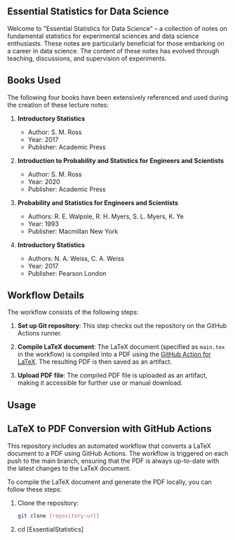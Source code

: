

## Essential Statistics for Data Science

Welcome to "Essential Statistics for Data Science" – a collection of notes on fundamental statistics for experimental sciences and data science enthusiasts. These notes are particularly beneficial for those embarking on a career in data science. The content of these notes has evolved through teaching, discussions, and supervision of experiments.

## Books Used

The following four books have been extensively referenced and used during the creation of these lecture notes:

1. **Introductory Statistics**
   - Author: S. M. Ross
   - Year: 2017
   - Publisher: Academic Press

2. **Introduction to Probability and Statistics for Engineers and Scientists**
   - Author: S. M. Ross
   - Year: 2020
   - Publisher: Academic Press

3. **Probability and Statistics for Engineers and Scientists**
   - Authors: R. E. Walpole, R. H. Myers, S. L. Myers, K. Ye
   - Year: 1993
   - Publisher: Macmillan New York

4. **Introductory Statistics**
   - Authors: N. A. Weiss, C. A. Weiss
   - Year: 2017
   - Publisher: Pearson London

## Workflow Details

The workflow consists of the following steps:

1. **Set up Git repository**: This step checks out the repository on the GitHub Actions runner.

2. **Compile LaTeX document**: The LaTeX document (specified as `main.tex` in the workflow) is compiled into a PDF using the [GitHub Action for LaTeX](https://github.com/xu-cheng/latex-action). The resulting PDF is then saved as an artifact.

3. **Upload PDF file**: The compiled PDF file is uploaded as an artifact, making it accessible for further use or manual download.

## Usage
## LaTeX to PDF Conversion with GitHub Actions

This repository includes an automated workflow that converts a LaTeX document to a PDF using GitHub Actions. The workflow is triggered on each push to the main branch, ensuring that the PDF is always up-to-date with the latest changes to the LaTeX document.

To compile the LaTeX document and generate the PDF locally, you can follow these steps:

1. Clone the repository:

   ```bash
   git clone [repository-url]
2. cd [EssentialStatistics]
